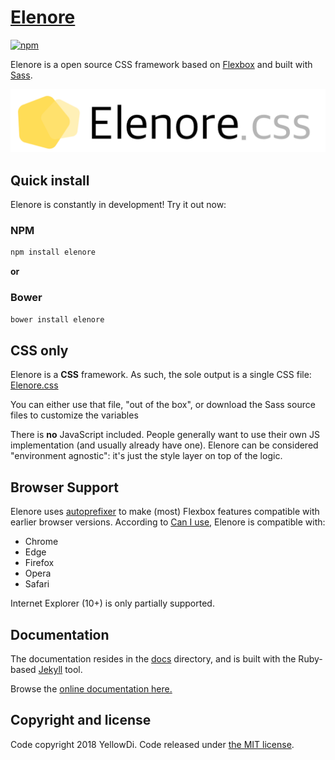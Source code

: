 # [Elenore](https://yellowdi.github.io/Elenore/)

[![npm](https://img.shields.io/npm/v/elenore.svg)](https://www.npmjs.com/package/elenore)

Elenore is a open source CSS framework based on [Flexbox](https://developer.mozilla.org/en-US/docs/Web/CSS/CSS_Flexible_Box_Layout/Using_CSS_flexible_boxes) and built with [Sass](http://sass-lang.com/).

<a href="https://yellowdi.github.io/Elenore/"><img src="https://raw.githubusercontent.com/YellowDi/Elenore/master/docs/images/elenore-logo.png" alt="Elenore: a Flexbox CSS framework" style="max-width:100%;" width="600"></a>

## Quick install

Elenore is constantly in development! Try it out now:

### NPM

```sh
npm install elenore
```
**or**

### Bower

```sh
bower install elenore
```

## CSS only

Elenore is a **CSS** framework. As such, the sole output is a single CSS file: [Elenore.css](https://github.com/YellowDi/Elenore/blob/master/css/Elenore.css)

You can either use that file, "out of the box", or download the Sass source files to customize the variables

There is **no** JavaScript included. People generally want to use their own JS implementation (and usually already have one). Elenore can be considered "environment agnostic": it's just the style layer on top of the logic.

## Browser Support

Elenore uses [autoprefixer](https://github.com/postcss/autoprefixer) to make (most) Flexbox features compatible with earlier browser versions. According to [Can I use](http://caniuse.com/#feat=flexbox), Elenore is compatible with:

* Chrome
* Edge
* Firefox
* Opera
* Safari

Internet Explorer (10+) is only partially supported.

## Documentation

The documentation resides in the [docs](docs) directory, and is built with the Ruby-based [Jekyll](https://jekyllrb.com/) tool.

Browse the [online documentation here.](https://yellowdi.github.io/Elenore/)

## Copyright and license

Code copyright 2018 YellowDi. Code released under [the MIT license](https://github.com/YellowDi/Elenore/blob/master/LICENSE).
